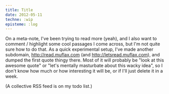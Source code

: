 ```yaml
---
title: Title
date: 2012-05-11
techne: :wip
episteme: :log
---
```


On a meta-note, I've been trying to read more (yeah), and I also want to comment / highlight some cool passages I come across, but I'm not quite sure how to do that. As a quick experimental setup, I've made another subdomain, <http://read.muflax.com> (and <http://letsread.muflax.com>), and dumped the first quote thingy there. Most of it will probably be "look at this awesome quote" or "let's mentally masturbate about this wacky idea", so I don't know how much or how interesting it will be, or if I'll just delete it in a week.

(A collective RSS feed is on my todo list.)
